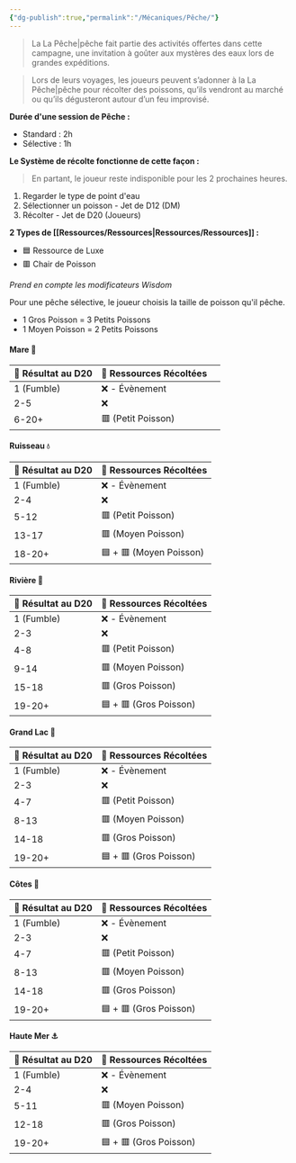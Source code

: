 ```yaml
---
{"dg-publish":true,"permalink":"/Mécaniques/Pêche/"}
---
```


> La La Pêche|pêche fait partie des activités offertes dans cette campagne, une invitation à goûter aux mystères des eaux lors de grandes expéditions.

> Lors de leurs voyages, les joueurs peuvent s’adonner à la La Pêche|pêche pour récolter des poissons, qu’ils vendront au marché ou qu’ils dégusteront autour d’un feu improvisé.

**Durée d'une session de Pêche :** 

- Standard : 2h
- Sélective : 1h

**Le Système de récolte fonctionne de cette façon  :**

> En partant, le joueur reste indisponible pour les 2 prochaines heures.

1. Regarder le type de point d'eau
2. Sélectionner un poisson - Jet de D12 (DM)
3. Récolter - Jet de D20 (Joueurs)

**2 Types de [[Ressources/Ressources\|Ressources/Ressources]] :** 

- 🟦 Ressource de Luxe
- 🟥 Chair de Poisson

*Prend en compte les modificateurs Wisdom*

Pour une pêche sélective, le joueur choisis la taille de poisson qu'il pêche.

- 1 Gros Poisson = 3 Petits Poissons
- 1 Moyen Poisson = 2 Petits Poissons
#### Mare 🐸
| 🎲 Résultat au D20 | 🏹 Ressources Récoltées |     |
| ------------------ | ----------------------- | --- |
| 1 (Fumble)         | ❌ - Évènement           |     |
| 2-5                | ❌                       |     |
| 6-20+              | 🟥 (Petit Poisson)      |     |

#### Ruisseau 💧
| 🎲 Résultat au D20 | 🏹 Ressources Récoltées |
| ------------------ | ----------------------- |
| 1 (Fumble)         | ❌ - Évènement           |
| 2-4                | ❌                       |
| 5-12               | 🟥 (Petit Poisson)      |
| 13-17              | 🟥 (Moyen Poisson)      |
| 18-20+             | 🟦 + 🟥 (Moyen Poisson) |

#### Rivière 🌊
| 🎲 Résultat au D20 | 🏹 Ressources Récoltées |
| ------------------ | ----------------------- |
| 1 (Fumble)         | ❌ - Évènement           |
| 2-3                | ❌                       |
| 4-8                | 🟥 (Petit Poisson)      |
| 9-14               | 🟥 (Moyen Poisson)      |
| 15-18              | 🟥 (Gros Poisson)       |
| 19-20+             | 🟦 + 🟥 (Gros Poisson)  |

#### Grand Lac 🌊
| 🎲 Résultat au D20 | 🏹 Ressources Récoltées |
| ------------------ | ----------------------- |
| 1 (Fumble)         | ❌ - Évènement           |
| 2-3                | ❌                       |
| 4-7                | 🟥 (Petit Poisson)      |
| 8-13               | 🟥 (Moyen Poisson)      |
| 14-18              | 🟥 (Gros Poisson)       |
| 19-20+             | 🟦 + 🟥 (Gros Poisson)  |

#### Côtes 🌊
| 🎲 Résultat au D20 | 🏹 Ressources Récoltées |
| ------------------ | ----------------------- |
| 1 (Fumble)         | ❌ - Évènement           |
| 2-3                | ❌                       |
| 4-7                | 🟥 (Petit Poisson)      |
| 8-13               | 🟥 (Moyen Poisson)      |
| 14-18              | 🟥 (Gros Poisson)       |
| 19-20+             | 🟦 + 🟥 (Gros Poisson)  |

#### Haute Mer ⚓
| 🎲 Résultat au D20 | 🏹 Ressources Récoltées |
| ------------------ | ----------------------- |
| 1 (Fumble)         | ❌ - Évènement           |
| 2-4                | ❌                       |
| 5-11               | 🟥 (Moyen Poisson)      |
| 12-18              | 🟥 (Gros Poisson)       |
| 19-20+             | 🟦 + 🟥 (Gros Poisson)  |
